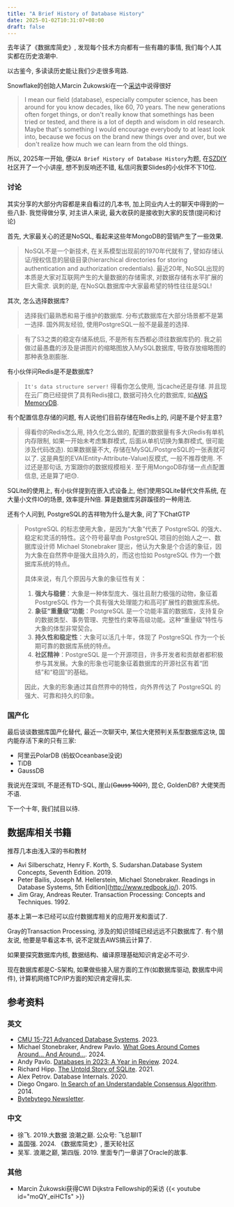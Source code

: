 ```yaml
---
title: "A Brief History of Database History"
date: 2025-01-02T10:31:07+08:00
draft: false
---
```


去年读了《数据库简史》, 发现每个技术方向都有一些有趣的事情, 我们每个人其实都在历史浪潮中.

以古鉴今, 多读读历史能让我们少走很多弯路.

Snowflake的创始人Marcin Żukowski在一个[采访](https://www.youtube.com/clip/UgkxPjf-NvN0kNaj2QV-V534SLNN4iToricC)中说得很好
> I mean our field (database), especially computer science, has been around for you know decades, like 60, 70 years. The new generations often forget things, or don't really know that somethings has been tried or tested, and there is a lot of depth and wisdom in old research. Maybe that's something I would encourage everybody to at least look into, because we focus on the brand new things over and over, but we don't realize how much we can learn from the old things.

所以, 2025年一开始, 便以`A Brief History of Database History`为题, 在[SZDIY](https://szdiy.org/)社区开了一个小讲座, 想不到反响还不错, 私信问我要Slides的小伙伴不下10位.

### 讨论
其实分享的大部分内容都是来自看过的几本书, 加上同业内人士的聊天中得到的一些八卦. 我觉得做分享, 对主讲人来说, 最大收获的是接收到大家的反馈(提问和讨论)

首先, 大家最关心的还是NoSQL, 看起来这些年MongoDB的营销产生了一些效果.
> NoSQL不是一个新技术, 在关系模型出现前的1970年代就有了, 譬如存储认证/授权信息的层级目录(hierarchical directories for storing authentication and authorization credentials).
最近20年, NoSQL出现的本质是大家对互联网产生的大量数据的存储需求, 对数据存储有水平扩展的巨大需求. 讽刺的是, 在NoSQL数据库中大家最希望的特性往往是SQL!

其次, 怎么选择数据库?
> 选择我们最熟悉和易于维护的数据库. 分布式数据库在大部分场景都不是第一选择. 国外网友经验, 使用PostgreSQL一般不是最差的选择.

> 有了S3之类的稳定存储系统后, 不是所有东西都必须往数据库扔的.
> 我之前做过最愚蠢的涉及是讲图片的缩略图放入MySQL数据库, 导致存放缩略图的那种表急剧膨胀.

有小伙伴问Redis是不是数据库?
> `It's data structure server!` 得看你怎么使用, 当cache还是存储.
并且现在云厂商已经提供了具有Redis接口, 数据可持久化的数据库, 如[AWS MemoryDB](https://aws.amazon.com/memorydb/).

有个配置信息存储的问题, 有人说他们目前存储在Redis上的, 问是不是个好主意?
> 得看你的Redis怎么用, 持久化怎么做的, 配置的数据量有多大(Redis有单机内存限制, 如果一开始未考虑集群模式, 后面从单机切换为集群模式, 很可能涉及代码改造). 如果数据量不大, 存储在MySQL/PostgreSQL的一张表就可以了. 这是典型的EVA(Entity-Attribute-Value)反模式, 一般不推荐使用. 不过还是那句话, 方案跟你的数据规模相关. 至于用MongoDB存储一点点配置信息, 还是算了吧😓.

SQLite的使用上, 有小伙伴提到在嵌入式设备上, 他们使用SQLite替代文件系统, 在大量小文件IO的场景, 效率提升N倍. 算是数据库另辟蹊径的一种用法.

还有个人问到, PostgreSQL的吉祥物为什么是大象, 问了下ChatGTP
> PostgreSQL 的标志使用大象，是因为“大象”代表了 PostgreSQL 的强大、稳定和灵活的特性。这个符号最早由 PostgreSQL 项目的创始人之一、数据库设计师 Michael Stonebraker 提出，他认为大象是个合适的象征，因为大象在自然界中是强大且持久的，而这也恰如 PostgreSQL 作为一个数据库系统的特点。
>
>
> 具体来说，有几个原因与大象的象征性有关：
>
> 1. **强大与稳健**：大象是一种体型庞大、强壮且耐力极强的动物，象征着 PostgreSQL 作为一个具有强大处理能力和高可扩展性的数据库系统。
> 2. **象征“重量级”功能**：PostgreSQL 是一个功能丰富的数据库，支持复杂的数据类型、事务管理、完整性约束等高级功能。这种“重量级”特性与大象的体型非常契合。
> 3. **持久性和稳定性**：大象可以活几十年，体现了 PostgreSQL 作为一个长期可靠的数据库系统的特点。
> 4. **社区精神**：PostgreSQL 是一个开源项目，许多开发者和贡献者都积极参与其发展。大象的形象也可能象征着数据库的开源社区有着“团结”和“稳固”的基础。
>
> 因此，大象的形象通过其自然界中的特性，向外界传达了 PostgreSQL 的强大、可靠和持久的印象。


### 国产化

最后谈谈数据库国产化替代, 最近一次聊天中, 某位大佬预判关系型数据库这块, 国内能存活下来的只有三家: 
* 阿里云PolarDB (蚂蚁Oceanbase没说)
* TiDB
* GaussDB

我说光在深圳, 不是还有TD-SQL, 崖山(~~Gauss 100?~~), 昆仑,  GoldenDB? 大佬笑而不语.

下一个十年, 我们拭目以待.

## 数据库相关书籍
推荐几本由浅入深的书和教材
- Avi Silberschatz, Henry F. Korth, S. Sudarshan.Database System Concepts, Seventh Edition. 2019.
- Peter Bailis, Joseph M. Hellerstein, Michael Stonebraker. Readings in Database Systems, 5th Edition](http://www.redbook.io/). 2015.
- Jim Gray, Andreas Reuter. Transaction Processing: Concepts and Techniques. 1992.

基本上第一本已经可以应付数据库相关的应用开发和面试了.

Gray的Transaction Processing, 涉及的知识领域已经远远不只数据库了. 有个朋友说, 他要是早看这本书, 说不定就去AWS搞云计算了.

如果要探究数据库内核, 数据结构、编译原理基础知识肯定必不可少.

现在数据库都是C-S架构, 如果做些接入层方面的工作(如数据库驱动, 数据库中间件), 计算机网络TCP/IP方面的知识肯定得扎实.

## 参考资料
### 英文
- [CMU 15-721 Advanced Database Systems](https://15721.courses.cs.cmu.edu/spring2023/schedule.html). 2023.
- Michael Stonebraker, Andrew Pavlo. [What Goes Around Comes Around... And Around...](https://db.cs.cmu.edu/papers/2024/whatgoesaround-sigmodrec2024.pdf). 2024.
- Andy Pavlo. [Databases in 2023: A Year in Review](https://www.cs.cmu.edu/~pavlo/blog/2024/01/2023-databases-retrospective.html). 2024.
- Richard Hipp. [The Untold Story of SQLite](https://open.spotify.com/episode/3AVbDpEiZqgYyqJSq9FXCY). 2021.
- Alex Petrov. Database Internals. 2020.
- Diego Ongaro. [In Search of an Understandable Consensus Algorithm](https://raft.github.io/raft.pdf). 2014.
- [Bytebytego Newsletter](https://blog.bytebytego.com/).

### 中文
- 徐飞. 2019.大数据 浪潮之巅. 公众号: 飞总聊IT
- 盖国强. 2024. 《数据库简史》, 墨天轮社区
- 吴军. 浪潮之巅, 第四版. 2019. 里面专门一章讲了Oracle的故事.

### 其他
- Marcin Żukowski获得CWI Dijkstra Fellowship的采访
{{< youtube id="moQY_eiHCTs" >}}
